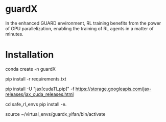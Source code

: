 # guardX
In the enhanced GUARD environment, RL training benefits from the power of GPU parallelization, enabling the training of RL agents in a matter of minutes.

# Installation
conda create -n guardX

pip install -r requirements.txt

pip install -U "jax[cuda11_pip]" -f https://storage.googleapis.com/jax-releases/jax_cuda_releases.html

cd safe_rl_envs
pip install -e.

source ~/virtual_envs/guardx_yifan/bin/activate
